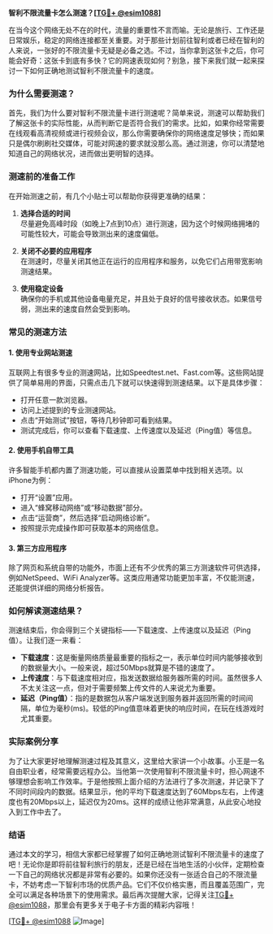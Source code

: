 **智利不限流量卡怎么测速？[[TG💪+ @esim1088](https://t.me/s/esim1088)]**

在当今这个网络无处不在的时代，流量的重要性不言而喻。无论是旅行、工作还是日常娱乐，稳定的网络连接都至关重要。对于那些计划前往智利或者已经在智利的人来说，一张好的不限流量卡无疑是必备之选。不过，当你拿到这张卡之后，你可能会好奇：这张卡到底有多快？它的网速表现如何？别急，接下来我们就一起来探讨一下如何正确地测试智利不限流量卡的速度。

### 为什么需要测速？

首先，我们为什么要对智利不限流量卡进行测速呢？简单来说，测速可以帮助我们了解这张卡的实际性能，从而判断它是否符合我们的需求。比如，如果你经常需要在线观看高清视频或进行视频会议，那么你需要确保你的网络速度足够快；而如果只是偶尔刷刷社交媒体，可能对网速的要求就没那么高。通过测速，你可以清楚地知道自己的网络状况，进而做出更明智的选择。

### 测速前的准备工作

在开始测速之前，有几个小贴士可以帮助你获得更准确的结果：

1. **选择合适的时间**  
   尽量避免高峰时段（如晚上7点到10点）进行测速，因为这个时候网络拥堵的可能性较大，可能会导致测出来的速度偏低。
   
2. **关闭不必要的应用程序**  
   在测速时，尽量关闭其他正在运行的应用程序和服务，以免它们占用带宽影响测速结果。

3. **使用稳定设备**  
   确保你的手机或其他设备电量充足，并且处于良好的信号接收状态。如果信号弱，测出来的速度自然会受到影响。

### 常见的测速方法

#### 1. 使用专业网站测速
互联网上有很多专业的测速网站，比如Speedtest.net、Fast.com等。这些网站提供了简单易用的界面，只需点击几下就可以快速得到测速结果。以下是具体步骤：
- 打开任意一款浏览器。
- 访问上述提到的专业测速网站。
- 点击“开始测试”按钮，等待几秒钟即可看到结果。
- 测试完成后，你可以查看下载速度、上传速度以及延迟（Ping值）等信息。

#### 2. 使用手机自带工具
许多智能手机都内置了测速功能，可以直接从设置菜单中找到相关选项。以iPhone为例：
- 打开“设置”应用。
- 进入“蜂窝移动网络”或“移动数据”部分。
- 点击“运营商”，然后选择“启动网络诊断”。
- 按照提示完成操作即可获取基本的网络信息。

#### 3. 第三方应用程序
除了网页和系统自带的功能外，市面上还有不少优秀的第三方测速软件可供选择，例如NetSpeed、WiFi Analyzer等。这类应用通常功能更加丰富，不仅能测速，还能提供详细的网络分析报告。

### 如何解读测速结果？
测速结束后，你会得到三个关键指标——下载速度、上传速度以及延迟（Ping值）。让我们逐一来看：
- **下载速度**：这是衡量网络质量最重要的指标之一，表示单位时间内能够接收到的数据量大小。一般来说，超过50Mbps就算是不错的速度了。
- **上传速度**：与下载速度相对应，指发送数据给服务器所需的时间。虽然很多人不太关注这一点，但对于需要频繁上传文件的人来说尤为重要。
- **延迟（Ping值）**：指的是数据包从客户端发送到服务器并返回所需的时间间隔，单位为毫秒(ms)。较低的Ping值意味着更快的响应时间，在玩在线游戏时尤其重要。

### 实际案例分享
为了让大家更好地理解测速过程及其意义，这里给大家讲一个小故事。小王是一名自由职业者，经常需要远程办公。当他第一次使用智利不限流量卡时，担心网速不够理想会影响工作效率。于是他按照上面介绍的方法进行了多次测速，并记录下了不同时间段内的数据。结果显示，他的平均下载速度达到了60Mbps左右，上传速度也有20Mbps以上，延迟仅为20ms。这样的成绩让他非常满意，从此安心地投入到工作中去了。

### 结语
通过本文的学习，相信大家都已经掌握了如何正确地测试智利不限流量卡的速度了吧！无论你是即将前往智利旅行的朋友，还是已经在当地生活的小伙伴，定期检查一下自己的网络状况都是非常有必要的。如果你还没有一张适合自己的不限流量卡，不妨考虑一下智利市场的优质产品。它们不仅价格实惠，而且覆盖范围广，完全可以满足各种场景下的使用需求。最后再次提醒大家，记得关注[TG💪+ @esim1088](https://t.me/s/esim1088)，那里会有更多关于电子卡方面的精彩内容哦！

[[TG💪+ @esim1088](https://t.me/s/esim1088) ![Image](https://i.postimg.cc/4NQfJmqS/Snipaste-2025-05-13-00-14-12.png)]